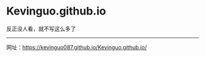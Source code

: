 # Kevinguo.github.io
反正没人看，就不写这么多了
____________
网址：https://kevinguo087.github.io/Kevinguo.github.io/
